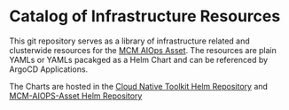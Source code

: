 # Catalog of Infrastructure Resources

This git repository serves as a library of infrastructure related and clusterwide resources for the [MCM AIOps Asset](https://github.com/apac-mcm-aiops-asset/mcm-aiops-gitops).  The resources are plain YAMLs or YAMLs pacakged as a Helm Chart and can be referenced by ArgoCD Applications.  

The Charts are hosted in the [Cloud Native Toolkit Helm Repository](https://github.com/cloud-native-toolkit/toolkit-charts) and [MCM-AIOPS-Asset Helm Repository](https://github.com/apac-mcm-aiops-asset/mcm-aiops-asset-charts)


